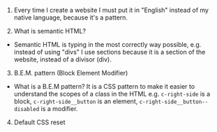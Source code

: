 1. Every time I create a website I must put it in "English" instead of my native language, because it's a pattern.

2. What is semantic HTML?

- Semantic HTML is typing in the most correctly way possible, e.g. instead of using "divs" I use sections because it is a section of the website, instead of a divisor (div).

3. B.E.M. pattern (Block Element Modifier)

- What is a B.E.M pattern?
  It is a CSS pattern to make it easier to understand the scopes of a class in the HTML
  e.g. `c-right-side` is a block, `c-right-side__button` is an element, `c-right-side__button--disabled` is a modifier.

4. Default CSS reset

